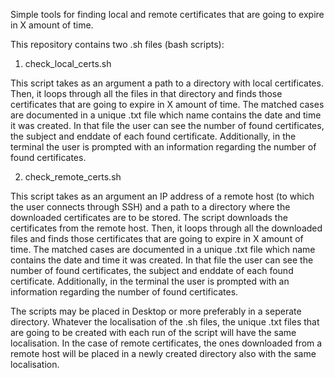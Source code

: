 
Simple tools for finding local and remote certificates that are going to expire in X amount of time.

This repository contains two .sh files (bash scripts):

1) check_local_certs.sh

This script takes as an argument a path to a directory with local certificates. Then, it loops through all the files in that directory and finds those certificates
that are going to expire in X amount of time. The matched cases are documented in a unique .txt file which name contains the date and time it was created.
In that file the user can see the number of found certificates, the subject and enddate of each found certificate. 
Additionally, in the terminal the user is prompted with an information regarding the number of found certificates.

2) check_remote_certs.sh

This script takes as an argument an IP address of a remote host (to which the user connects through SSH) and a path to a directory where the downloaded certificates are to be stored.
The script downloads the certificates from the remote host.
Then, it loops through all the downloaded files and finds those certificates that are going to expire in X amount of time. 
The matched cases are documented in a unique .txt file which name contains the date and time it was created.
In that file the user can see the number of found certificates, the subject and enddate of each found certificate.
Additionally, in the terminal the user is prompted with an information regarding the number of found certificates.


The scripts may be placed in Desktop or more preferably in a seperate directory. Whatever the localisation of the .sh files, the unique .txt files that are going to be created with each run of the script will have the same localisation. In the case of remote certificates, the ones downloaded from a remote host will be placed in a newly created directory also with the same localisation.
